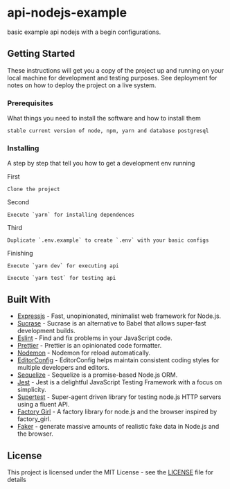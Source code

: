 # api-nodejs-example
basic example api nodejs with a begin configurations.

## Getting Started

These instructions will get you a copy of the project up and running on your local machine for development and testing purposes. See deployment for notes on how to deploy the project on a live system.

### Prerequisites

What things you need to install the software and how to install them

```
stable current version of node, npm, yarn and database postgresql
```

### Installing

A step by step that tell you how to get a development env running

First

```
Clone the project
```

Second

```
Execute `yarn` for installing dependences
```

Third

```
Duplicate `.env.example` to create `.env` with your basic configs
```

Finishing

```
Execute `yarn dev` for executing api
```
```
Execute `yarn test` for testing api
```

## Built With

* [Expressjs](http://expressjs.com/) - Fast, unopinionated, minimalist web framework for Node.js.
* [Sucrase](https://sucrase.io/) - Sucrase is an alternative to Babel that allows super-fast development builds.
* [Eslint](https://eslint.org/) - Find and fix problems in your JavaScript code.
* [Prettier](https://prettier.io/) - Prettier is an opinionated code formatter.
* [Nodemon](https://nodemon.io/) -  Nodemon for reload automatically.
* [EditorConfig](https://editorconfig.org/) - EditorConfig helps maintain consistent coding styles for multiple developers and editors.
* [Sequelize](https://sequelize.org/) - Sequelize is a promise-based Node.js ORM.
* [Jest](https://jestjs.io/) - Jest is a delightful JavaScript Testing Framework with a focus on simplicity.
* [Supertest](http://visionmedia.github.io/superagent/) - Super-agent driven library for testing node.js HTTP servers using a fluent API.
* [Factory Girl](https://github.com/simonexmachina/factory-girl#readme) - A factory library for node.js and the browser inspired by factory_girl.
* [Faker](https://github.com/marak/Faker.js/) - generate massive amounts of realistic fake data in Node.js and the browser.

## License

This project is licensed under the MIT License - see the [LICENSE](LICENSE) file for details
